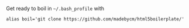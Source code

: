 Get ready to boil in ```~/.bash_profile``` with


```
alias boil='git clone https://github.com/madebycm/html5boilerplate/'
```

